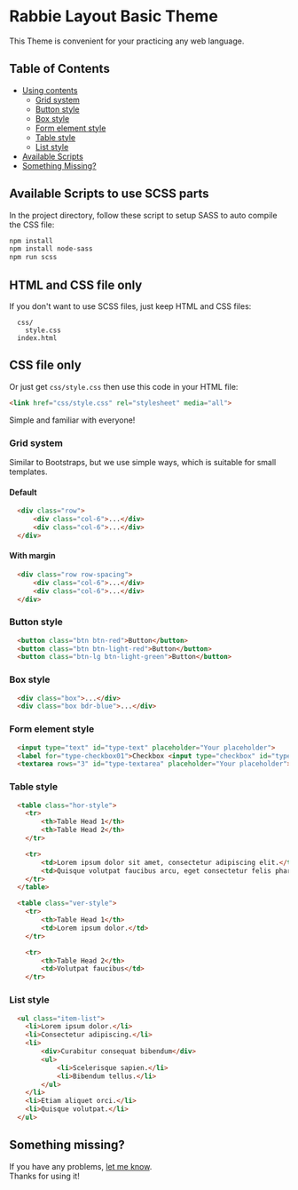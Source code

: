 # Rabbie Layout Basic Theme
This Theme is convenient for your practicing any web language.

## Table of Contents
- [Using contents](#using-content)
  - [Grid system](#grid-system)
  - [Button style](#button-style)
  - [Box style](#box-style)
  - [Form element style](#form-element-style)
  - [Table style](#table-style)
  - [List style](#list-style)
- [Available Scripts](#available-scripts)
- [Something Missing?](#something-missing)

## Available Scripts to use SCSS parts
In the project directory, follow these script to setup SASS to auto compile the CSS file:

```sh
npm install
npm install node-sass
npm run scss
```

## HTML and CSS file only
If you don't want to use SCSS files, just keep HTML and CSS files:

```
  css/
    style.css
  index.html
```

## CSS file only
Or just get `css/style.css` then use this code in your HTML file:

```html
<link href="css/style.css" rel="stylesheet" media="all">
```

Simple and familiar with everyone!

### Grid system
Similar to Bootstraps, but we use simple ways, which is suitable for small templates.

#### Default

```html
  <div class="row">
      <div class="col-6">...</div>
      <div class="col-6">...</div>
  </div>
```

#### With margin

```html
  <div class="row row-spacing">
      <div class="col-6">...</div>
      <div class="col-6">...</div>
  </div>
```

### Button style

```html
  <button class="btn btn-red">Button</button>
  <button class="btn btn-light-red">Button</button>
  <button class="btn-lg btn-light-green">Button</button>
```

### Box style

```html
  <div class="box">...</div>
  <div class="box bdr-blue">...</div>
```

### Form element style

```html
  <input type="text" id="type-text" placeholder="Your placeholder">
  <label for="type-checkbox01">Checkbox <input type="checkbox" id="type-checkbox01" checked="checked"></label>
  <textarea rows="3" id="type-textarea" placeholder="Your placeholder"></textarea>
```

### Table style

```html
  <table class="hor-style">
    <tr>
        <th>Table Head 1</th>
        <th>Table Head 2</th>
    </tr>

    <tr>
        <td>Lorem ipsum dolor sit amet, consectetur adipiscing elit.</td>
        <td>Quisque volutpat faucibus arcu, eget consectetur felis pharetra quis.</td>
    </tr>
  </table>

  <table class="ver-style">
    <tr>
        <th>Table Head 1</th>
        <td>Lorem ipsum dolor.</td>
    </tr>

    <tr>
        <th>Table Head 2</th>
        <td>Volutpat faucibus</td>
    </tr>
```

### List style

```html
  <ul class="item-list">
    <li>Lorem ipsum dolor.</li>
    <li>Consectetur adipiscing.</li>
    <li>
        <div>Curabitur consequat bibendum</div>
        <ul>
            <li>Scelerisque sapien.</li>
            <li>Bibendum tellus.</li>
        </ul>
    </li>
    <li>Etiam aliquet orci.</li>
    <li>Quisque volutpat.</li>
  </ul>
```

## Something missing?

If you have any problems, [let me know](https://github.com/hocwebchuan/Layout-theme-basic/issues).<br>
Thanks for using it!
